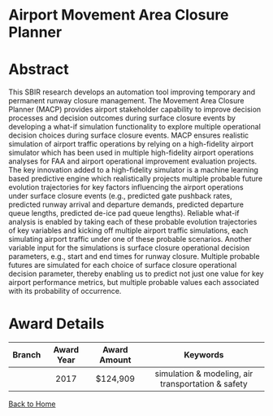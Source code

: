 
Airport Movement Area Closure Planner
=====================================

# Abstract


This SBIR research develops an automation tool improving temporary and permanent runway closure management. The Movement Area Closure Planner (MACP) provides airport stakeholder capability to improve decision processes and decision outcomes during surface closure events by developing a what-if simulation functionality to explore multiple operational decision choices during surface closure events. MACP ensures realistic simulation of airport traffic operations by relying on a high-fidelity airport simulator which has been used in multiple high-fidelity airport operations analyses for FAA and airport operational improvement evaluation projects. The key innovation added to a high-fidelity simulator is a machine learning based predictive engine which realistically projects multiple probable future evolution trajectories for key factors influencing the airport operations under surface closure events (e.g., predicted gate pushback rates, predicted runway arrival and departure demands, predicted departure queue lengths, predicted de-ice pad queue lengths). Reliable what-if analysis is enabled by taking each of these probable evolution trajectories of key variables and kicking off multiple airport traffic simulations, each simulating airport traffic under one of these probable scenarios. Another variable input for the simulations is surface closure operational decision parameters, e.g., start and end times for runway closure. Multiple probable futures are simulated for each choice of surface closure operational decision parameter, thereby enabling us to predict not just one value for key airport performance metrics, but multiple probable values each associated with its probability of occurrence.  

# Award Details

|Branch|Award Year|Award Amount|Keywords|
| :---: | :---: | :---: | :---: |
||2017|$124,909|simulation & modeling, air transportation & safety|
  
  


[Back to Home](https://github.com/chrischow/dod_sbir_awards/JT/#372)